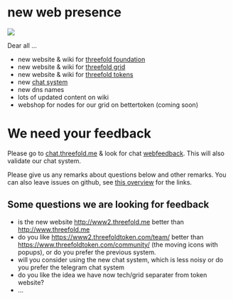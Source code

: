 # new web presence

![](https://images.unsplash.com/photo-1510386662802-0213f10cd59f?ixlib=rb-0.3.5&ixid=eyJhcHBfaWQiOjEyMDd9&s=83aa5f299283e8c65a8776e244dcd5c7&auto=format&fit=crop&w=1267&q=80)

Dear all ...

- new website & wiki for [threefold foundation](http://www2.threefold.me)
- new website & wiki for [threefold grid](http://grid.threefold.me)
- new website & wiki for [threefold tokens](http://tokens.threefold.me)
- new [chat system](https://chat.grid.tf/signup_user_complete/?id=wpz16r964bdnuqxc5p7kn5upmo)
- new dns names
- lots of updated content on wiki
- webshop for nodes for our grid on bettertoken (coming soon)

# We need your feedback

Please go to [chat.threefold.me](https://chat.grid.tf/signup_user_complete/?id=wpz16r964bdnuqxc5p7kn5upmo) & look for chat [webfeedback](https://chat.grid.tf/threefold/channels/webfeedback).
This will also validate our chat system.

Please give us any remarks about questions below and other remarks.
You can also leave issues on github, see [this overview](https://threefoldfoundation.github.io/info_foundation/#/web_resources) for the links.

## Some questions we are looking for feedback

- is the new website http://www2.threefold.me better than http://www.threefold.me
- do you like https://www2.threefoldtoken.com/team/ better than https://www.threefoldtoken.com/community/ (the moving icons with popups), or do you prefer the previous system.
- will you consider using the new chat system, which is less noisy or do you prefer the telegram chat system
- do you like the idea we have now tech/grid separater from token website?
- ...



